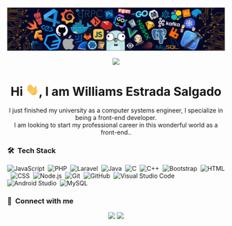

<p align="center"><img src="https://raw.githubusercontent.com/KevinPatel04/KevinPatel04/master/header.png"></p>

<p align="center">
  <a align="center" href="https://github.com/williams-estrada/readme-typing-svg"><img src="https://readme-typing-svg.demolab.com?font=Fira+Code&size=26&pause=1000&color=BF1EF7&background=35FF4B00&random=false&width=435&lines=--welcome+to+my+portfolio---(https://git.io/typing-svg);" /></a>
</p>

<h1 align="center">Hi <img src="https://raw.githubusercontent.com/KevinPatel04/KevinPatel04/master/Hi.gif" width="30px">, I am Williams Estrada Salgado </h1>

<p align="center" width="150px"> I just finished my university as a computer systems engineer, I specialize in being a front-end developer. <br>I am looking to start my professional career in this wonderful world as a front-end..</p>

### 🛠 &nbsp;Tech Stack

![JavaScript](https://img.shields.io/badge/-JavaScript-05122A?style=flat&logo=javascript)&nbsp;
![PHP](https://img.shields.io/badge/-PHP-05122A?style=flat&logo=php&logoColor=777BB4)&nbsp;
![Laravel](https://img.shields.io/badge/-Laravel-05122A?style=flat&logo=laravel&logoColor=FF2D20)&nbsp;
![Java](https://img.shields.io/badge/-Java-05122A?style=flat&logo=Java&logoColor=FFA518)&nbsp;
![C](https://img.shields.io/badge/-C-05122A?style=flat&logo=C&logoColor=A8B9CC)&nbsp;
![C++](https://img.shields.io/badge/-C++-05122A?style=flat&logo=C%2B%2B&logoColor=00599C)&nbsp;
![Bootstrap](https://img.shields.io/badge/-Bootstrap-05122A?style=flat&logo=bootstrap&logoColor=563D7C)&nbsp;
![HTML](https://img.shields.io/badge/-HTML-05122A?style=flat&logo=HTML5)&nbsp;
![CSS](https://img.shields.io/badge/-CSS-05122A?style=flat&logo=CSS3&logoColor=1572B6)&nbsp;
![Node.js](https://img.shields.io/badge/-Node.js-05122A?style=flat&logo=node.js&logoColor=339933)&nbsp;
![Git](https://img.shields.io/badge/-Git-05122A?style=flat&logo=git)&nbsp;
![GitHub](https://img.shields.io/badge/-GitHub-05122A?style=flat&logo=github)&nbsp;
![Visual Studio Code](https://img.shields.io/badge/-Visual%20Studio%20Code-05122A?style=flat&logo=visual-studio-code&logoColor=007ACC)&nbsp;
![Android Studio](https://img.shields.io/badge/-Android%20Studio-05122A?style=flat&logo=android-studio&logoColor=3DDC84)&nbsp;
![MySQL](https://img.shields.io/badge/-MySQL-05122A?style=flat&logo=mysql&logoColor=4479A1)&nbsp;


### :link: &nbsp;Connect with me

<p align="center">
<a href="https://www.linkedin.com/in/williams-estrada-salgado-891556246/"><img src="https://img.shields.io/badge/-Williams-3423A6?style=for-the-badge&logo=Linkedin&logoColor=white"/></a>
<a href="https://www.instagram.com/williams.estrada.s99/"><img src="https://img.shields.io/badge/-Williams.me-E4405F?style=for-the-badge&logo=Instagram&logoColor=white"/></a>

</p>

